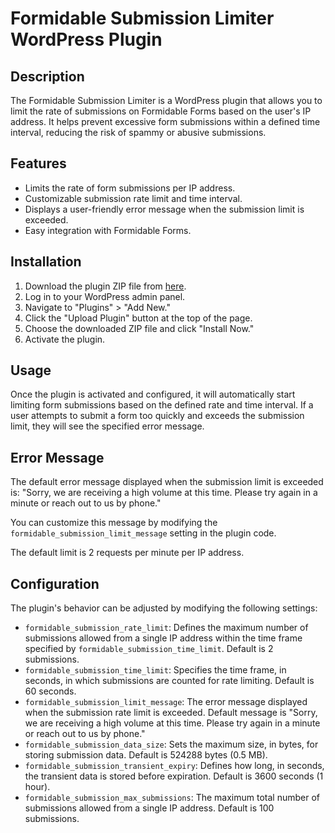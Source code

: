 # Formidable Submission Limiter WordPress Plugin

## Description

The Formidable Submission Limiter is a WordPress plugin that allows you to limit the rate of submissions on Formidable Forms based on the user's IP address. It helps prevent excessive form submissions within a defined time interval, reducing the risk of spammy or abusive submissions.

## Features

- Limits the rate of form submissions per IP address.
- Customizable submission rate limit and time interval.
- Displays a user-friendly error message when the submission limit is exceeded.
- Easy integration with Formidable Forms.

## Installation

1. Download the plugin ZIP file from [here](#).
2. Log in to your WordPress admin panel.
3. Navigate to "Plugins" > "Add New."
4. Click the "Upload Plugin" button at the top of the page.
5. Choose the downloaded ZIP file and click "Install Now."
6. Activate the plugin.

## Usage

Once the plugin is activated and configured, it will automatically start limiting form submissions based on the defined rate and time interval. If a user attempts to submit a form too quickly and exceeds the submission limit, they will see the specified error message.

## Error Message

The default error message displayed when the submission limit is exceeded is:
"Sorry, we are receiving a high volume at this time. Please try again in a minute or reach out to us by phone."

You can customize this message by modifying the `formidable_submission_limit_message` setting in the plugin code.

The default limit is 2 requests per minute per IP address.

## Configuration

The plugin's behavior can be adjusted by modifying the following settings:

- `formidable_submission_rate_limit`: Defines the maximum number of submissions allowed from a single IP address within the time frame specified by `formidable_submission_time_limit`. Default is 2 submissions.
- `formidable_submission_time_limit`: Specifies the time frame, in seconds, in which submissions are counted for rate limiting. Default is 60 seconds.
- `formidable_submission_limit_message`: The error message displayed when the submission rate limit is exceeded. Default message is "Sorry, we are receiving a high volume at this time. Please try again in a minute or reach out to us by phone."
- `formidable_submission_data_size`: Sets the maximum size, in bytes, for storing submission data. Default is 524288 bytes (0.5 MB).
- `formidable_submission_transient_expiry`: Defines how long, in seconds, the transient data is stored before expiration. Default is 3600 seconds (1 hour).
- `formidable_submission_max_submissions`: The maximum total number of submissions allowed from a single IP address. Default is 100 submissions.
